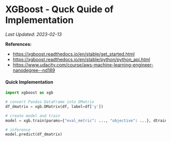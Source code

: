 # XGBoost - Quck Quide of Implementation

*Last Updated: 2023-02-13*


**References:**

- https://xgboost.readthedocs.io/en/stable/get_started.html
- https://xgboost.readthedocs.io/en/stable/python/python_api.html
- https://www.udacity.com/course/aws-machine-learning-engineer-nanodegree--nd189


#### Quick Implementation

```python
import xgboost as xgb

# convert Pandas DataFrame into DMatrix
df_dmatrix = xgb.DMatrix(df, label=df['y'])

# create model and train
model = xgb.train(params={"eval_metric": ..., "objective": ...}, dtrain=df_dmatrix)

# inference
model.predict(df_dmatrix)
```
